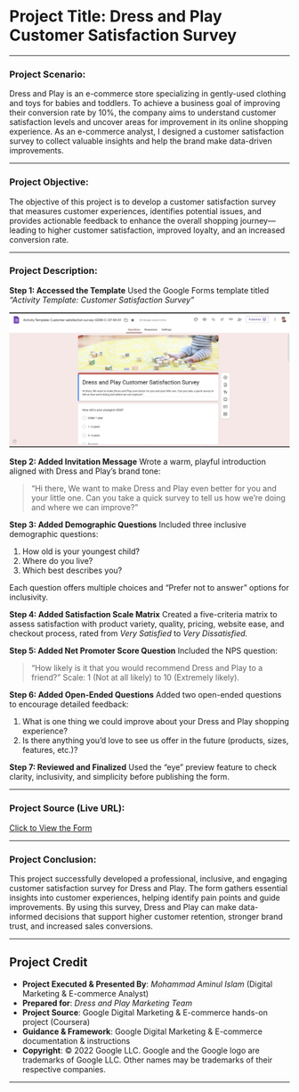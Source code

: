 # **Project Title:** **Dress and Play Customer Satisfaction Survey**

---

### **Project Scenario:**

Dress and Play is an e-commerce store specializing in gently-used clothing and toys for babies and toddlers. To achieve a business goal of improving their conversion rate by 10%, the company aims to understand customer satisfaction levels and uncover areas for improvement in its online shopping experience. As an e-commerce analyst, I designed a customer satisfaction survey to collect valuable insights and help the brand make data-driven improvements.

---

### **Project Objective:**

The objective of this project is to develop a customer satisfaction survey that measures customer experiences, identifies potential issues, and provides actionable feedback to enhance the overall shopping journey—leading to higher customer satisfaction, improved loyalty, and an increased conversion rate.

---

### **Project Description:**

**Step 1: Accessed the Template**
Used the Google Forms template titled *“Activity Template: Customer Satisfaction Survey”*

![Survey Introduction Screenshot](https://github.com/aminbiography/Google-Digital-Marketing---E-commerce-Professional-Certificate/blob/main/bar-graph-chart-image/Write%20a%20customer%20satisfaction%20survey.jpg)

**Step 2: Added Invitation Message**
Wrote a warm, playful introduction aligned with Dress and Play’s brand tone:

> “Hi there, We want to make Dress and Play even better for you and your little one. Can you take a quick survey to tell us how we’re doing and where we can improve?”

**Step 3: Added Demographic Questions**
Included three inclusive demographic questions:

1. How old is your youngest child?
2. Where do you live?
3. Which best describes you?

Each question offers multiple choices and “Prefer not to answer” options for inclusivity.

**Step 4: Added Satisfaction Scale Matrix**
Created a five-criteria matrix to assess satisfaction with product variety, quality, pricing, website ease, and checkout process, rated from *Very Satisfied* to *Very Dissatisfied.*

**Step 5: Added Net Promoter Score Question**
Included the NPS question:

> “How likely is it that you would recommend Dress and Play to a friend?”
> Scale: 1 (Not at all likely) to 10 (Extremely likely).

**Step 6: Added Open-Ended Questions**
Added two open-ended questions to encourage detailed feedback:

1. What is one thing we could improve about your Dress and Play shopping experience?
2. Is there anything you’d love to see us offer in the future (products, sizes, features, etc.)?

**Step 7: Reviewed and Finalized**
Used the “eye” preview feature to check clarity, inclusivity, and simplicity before publishing the form.

---

### **Project Source (Live URL):**

[Click to View the Form](https://docs.google.com/forms/d/e/1FAIpQLSeXHmjOehtJhPTFhoNJ67xClo0mZu8EFrv8Egs3YvP_iXUEvw/viewform?usp=sharing&ouid=115534522173644189622)

---

### **Project Conclusion:**

This project successfully developed a professional, inclusive, and engaging customer satisfaction survey for Dress and Play. The form gathers essential insights into customer experiences, helping identify pain points and guide improvements. By using this survey, Dress and Play can make data-informed decisions that support higher customer retention, stronger brand trust, and increased sales conversions.

---

## **Project Credit**  
- **Project Executed & Presented By**: *Mohammad Aminul Islam* (Digital Marketing & E-commerce Analyst)  
- **Prepared for**: *Dress and Play Marketing Team*  
- **Project Source**: Google Digital Marketing & E-commerce hands-on project (Coursera)  
- **Guidance & Framework**: Google Digital Marketing & E-commerce documentation & instructions  
- **Copyright**: © 2022 Google LLC. Google and the Google logo are trademarks of Google LLC. Other names may be trademarks of their respective companies.  

---
